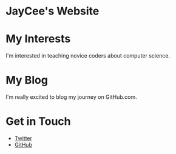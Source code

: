 # JayCee's Website

# My Interests
I'm interested in teaching novice coders about computer science.

# My Blog
I'm really excited to blog my journey on GitHub.com.

# Get in Touch
<ul>
<li><a href="https://twitter.com/{{site.jaccee}}">Twitter</a></li>
<li><a href="https://github.com/{{site.jaccee20}}">GitHub</a></li>
</ul>
